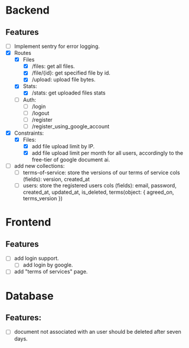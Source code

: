 # Backend

## Features

- [ ] Implement sentry for error logging.
- [x] Routes
  - [x] Files
    - [x] /files: get all files.
    - [x] /file/{id}: get specified file by id.
    - [x] /upload: upload file bytes.
  - [x] Stats:
    - [x] /stats: get uploaded files stats
  - [ ] Auth:
    - [ ] /login
    - [ ] /logout
    - [ ] /register
    - [ ] /register_using_google_account
- [x] Constraints:
  - [x] Files:
    - [x] add file upload limit by IP.
    - [x] add file upload limit per month for all users, accordingly to the free-tier of google document ai.
- [ ] add new collections: 
  - [ ] terms-of-service: store the versions of our terms of service
    cols (fields): version, created_at
  - [ ] users: store the registered users
    cols (fields): email, password, created_at, updated_at, is_deleted, terms(object: { agreed_on, terms_version })

# Frontend

## Features

- [ ] add login support.
  - [ ] add login by google.
- [ ] add "terms of services" page.

# Database

## Features:

- [ ] document not associated with an user should be deleted after seven days.

